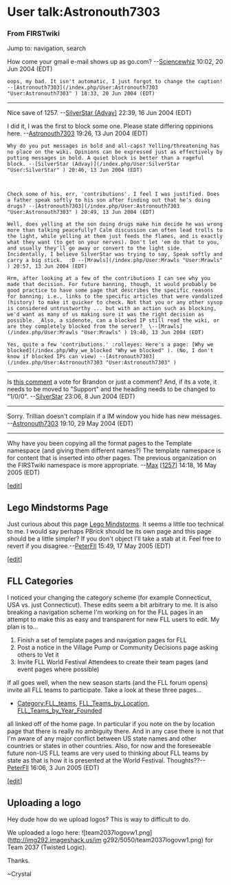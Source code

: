 # User talk:Astronouth7303

### From FIRSTwiki

Jump to: navigation, search

How come your gmail e-mail shows up as go.com?
--[Sciencewhiz](/index.php/User:Sciencewhiz "User:Sciencewhiz" ) 10:02, 20 Jun
2004 (EDT)

    oops, my bad. It isn't automatic, I just forgot to change the caption! --[Astronouth7303](/index.php/User:Astronouth7303 "User:Astronouth7303" ) 18:33, 20 Jun 2004 (EDT) 

* * *

Nice save of 1257. --[SilverStar (Advay)](/index.php/User:SilverStar
"User:SilverStar" ) 22:39, 16 Jun 2004 (EDT)

I did it, I was the first to block some one. Please state differing oppinions
here. --[Astronouth7303](/index.php/User:Astronouth7303 "User:Astronouth7303"
) 19:26, 13 Jun 2004 (EDT)

    Why do you put messages in bold and all-caps? Yelling/threatening has no place on the wiki. Opinions can be expressed just as effectively by putting messages in bold. A quiet block is better than a rageful block. --[SilverStar (Advay)](/index.php/User:SilverStar "User:SilverStar" ) 20:46, 13 Jun 2004 (EDT) 

    

    Check some of his, err, 'contributions'. I feel I was justified. Does a father speak softly to his son after finding out that he's doing drugs? --[Astronouth7303](/index.php/User:Astronouth7303 "User:Astronouth7303" ) 20:49, 13 Jun 2004 (EDT) 

    Well, does yelling at the son doing drugs make him decide he was wrong more than talking peacefully? Calm discussion can often lead trolls to the light, while yelling at them just feeds the flames, and is exactly what they want (to get on your nerves). Don't let 'em do that to you, and usually they'll go away or convert to the light side. Incidentally, I believe SilverStar was trying to say, Speak softly and carry a big stick.  :D --[Mrawls](/index.php/User:Mrawls "User:Mrawls" ) 20:57, 13 Jun 2004 (EDT) 

    Hrm, after looking at a few of the contributions I can see why you made that decision. For future banning, though, it would probably be good practice to have some page that describes the specific reasons for banning; i.e., links to the specific articles that were vandalized (history) to make it quicker to check. Not that you or any other sysop is considered untrustworthy ... but with an action such as blocking, we'd want as many of us making sure it was the right decision as possible. _Also, a sidenote, can a blocked IP still read the wiki, or are they completely blocked from the server?_ \--[Mrawls](/index.php/User:Mrawls "User:Mrawls" ) 19:40, 13 Jun 2004 (EDT) 

    Yes, quite a few 'contributions.' :rolleyes: Here's a page: [Why we blocked](/index.php/Why_we_blocked "Why we blocked" ). (No, I don't know if blocked IPs can view) --[Astronouth7303](/index.php/User:Astronouth7303 "User:Astronouth7303" )

* * *

Is [this comment](/index.php/FIRSTwiki:Nominations_for_adminship
"FIRSTwiki:Nominations for adminship" ) a vote for Brandon or just a comment?
And, if its a vote, it needs to be moved to "Support" and the heading needs to
be changed to "1/0/0". --[SilverStar](/index.php/User:SilverStar
"User:SilverStar" ) 23:06, 8 Jun 2004 (EDT)

* * *

Sorry. Trillian doesn't complain if a IM window you hide has new messages.
--[Astronouth7303](/index.php/User:Astronouth7303 "User:Astronouth7303" )
19:10, 29 May 2004 (EDT)

* * *

Why have you been copying all the format pages to the Template namespace (and
giving them different names?) The template namespace is for content that is
inserted into other pages. The previous organization on the FIRSTwiki
namespace is more appropriate. --[Max](/index.php/User:Max "User:Max" )
[[1257](/index.php/1257 "1257" )] 14:18, 16 May 2005 (EDT)

[[edit](/index.php?title=User_talk:Astronouth7303&action=edit&section=1 "Edit
section: Lego Mindstorms Page" )]

##  Lego Mindstorms Page

Just curious about this page [Lego Mindstorms](/index.php/Lego_Mindstorms
"Lego Mindstorms" ). It seems a little too technical to me. I would say
perhaps PBrick should be its own page and this page should be a little
simpler? If you don't object I'll take a stab at it. Feel free to revert if
you disagree.--[PeterFll](/index.php/User:PeterFll "User:PeterFll" ) 15:49, 17
May 2005 (EDT)

[[edit](/index.php?title=User_talk:Astronouth7303&action=edit&section=2 "Edit
section: FLL Categories" )]

##  FLL Categories

I noticed your changing the category scheme (for example Connecticut, USA vs.
just Connecticut). These edits seem a bit arbitrary to me. It is also breaking
a navigation scheme I'm working on for the FLL pages in an attempt to make
this as easy and transparent for new FLL users to edit. My plan is to...

  1. Finish a set of template pages and navigation pages for FLL 
  2. Post a notice in the Village Pump or Community Decisions page asking others to Vet it 
  3. Invite FLL World Festival Attendees to create their team pages (and event pages where possible) 

If all goes well, when the new season starts (and the FLL forum opens) invite
all FLL teams to participate. Take a look at these three pages...

  * [Category:FLL_teams](/index.php/Category:FLL_teams "Category:FLL teams" ), [FLL_Teams_by_Location](/index.php/FLL_Teams_by_Location "FLL Teams by Location" ), [FLL_Teams_by_Year_Founded](/index.php/FLL_Teams_by_Year_Founded "FLL Teams by Year Founded" )

all linked off of the home page. In particular if you note on the by location
page that there is really no ambiguity there. And in any case there is not
that I'm aware of any major conflict between US state names and other
countries or states in other countries. Also, for now and the foreseeable
future non-US FLL teams are very used to thinking about FLL teams by state as
that is how it is presented at the World Festival.
Thoughts??--[PeterFll](/index.php/User:PeterFll "User:PeterFll" ) 16:06, 3 Jun
2005 (EDT)

[[edit](/index.php?title=User_talk:Astronouth7303&action=edit&section=3 "Edit
section: Uploading a logo" )]

##  Uploading a logo

Hey dude how do we upload logos? This is way to difficult to do.

We uploaded a logo here: ![team2037logovw1.png](http://img292.imageshack.us/im
g292/5050/team2037logovw1.png) for Team 2037 (Twisted Logic).

Thanks.

~Crystal


